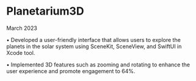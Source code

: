 # Planetarium3D

March 2023

• Developed a user-friendly interface that allows users to explore the planets in the solar system using SceneKit, SceneView, and SwiftUI in Xcode tool. 

• Implemented 3D features such as zooming and rotating to enhance the user experience and promote engagement to 64%.
